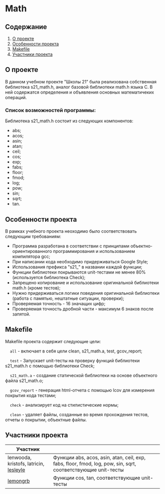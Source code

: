 # Math

## Содержание

1. [О проекте](#о-проекте)
2. [Особенности проекта](#особенности-проекта)
3. [Makefile](#makefile)
4. [Участники проекта](#участники-проекта)

## О проекте

В данном учебном проекте "Школы 21" была реализована собственная библиотека s21_math.h, аналог базовой библиотеки math.h языка C. В ней содержатся определения и объявления основных математичеких операций.

### Список возможностей программы:

Библиотека s21_math.h состоит из следующих компонентов:
* abs;
* acos;
* asin;
* atan;
* ceil;
* cos;
* exp;
* fabs;
* floor;
* fmod;
* log;
* pow;
* sin;
* sqrt;
* tan.

## Особенности проекта

В рамках учебного проекта неоходимо было соответствовать следующим требованиям:
* Программа разработана в соответствии с принципами объектно-ориентированного программирования и использованием компилятора gcc;
* При написании кода необходимо придерживаться Google Style;
* Использования префикса "s21_" в названии каждой функции; 
* Функции библиотеки покрываются unit-тестами не менее 80%(используется библиотека Check);
* Запрещено копирование и использование оригинальной библиотеки math.h (кроме тестов);
* Нужно придерживаться логики поведения оригинальной библиотеки (работа с памятью, нештатные ситуации, проверки);
* Проверяемая точность - 16 значащих цифр;
* Проверяемая точность дробной части - максимум 6 знаков после запятой.


## Makefile

Makefile проекта содержит следующие цели:

&nbsp;&nbsp;&nbsp;&nbsp;``all`` - включает в себя цели clean, s21_math.a, test, gcov_report;

&nbsp;&nbsp;&nbsp;&nbsp;``test`` - Запускает unit-тесты на проверку функций библиотеки s21_math.h с помощью библиотеки Check;

&nbsp;&nbsp;&nbsp;&nbsp;``s21_math.a`` - создание статической библиотеки на основе объектного файла s21_math.o;

&nbsp;&nbsp;&nbsp;&nbsp;``gcov_report`` - генерация html-отчета с помощью lcov для измерения покрытия кода тестами;

&nbsp;&nbsp;&nbsp;&nbsp;``check`` - анализирует код на стилистические нормы;

&nbsp;&nbsp;&nbsp;&nbsp;``clean`` - удаляет файлы, созданные во время прохождения тестов, отчеты о покрытии, объектные файлы.

## Участники проекта

| Участник      |            |
| ------------- | ------------------ |
| lenwooda, kristofs, latricin, [lesleyle](https://github.com/IvanVito) | Функции abs, acos, asin, atan, ceil, exp, fabs, floor, fmod, log, pow, sin, sqrt, соответствующие unit-тесты |
| [lemongrb](https://github.com/Shyrasya) | Функции cos, tan, соответствующие unit-тесты |
